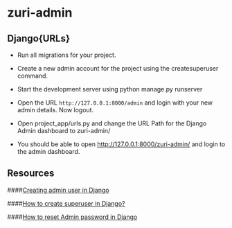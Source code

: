 # zuri-admin

## Django{URLs}

* Run all migrations for your project.

* Create a new admin account for the project using the createsuperuser command. 

* Start the development server using python manage.py runserver

* Open the URL  `http://127.0.0.1:8000/admin` and login with your new admin details. Now logout.

 
* Open project_app/urls.py and change the URL Path for the Django Admin dashboard to zuri-admin/

* You should be able to open http://127.0.0.1:8000/zuri-admin/ and login to the admin dashboard.

## Resources

####[Creating admin user in Django](https://docs.djangoproject.com/en/1.8/intro/tutorial02/)

####[How to create superuser in Django?](https://www.geeksforgeeks.org/how-to-create-superuser-in-django/)

####[How to reset Admin password in Django](https://pythonguides.com/python-django-get-admin-password/)
